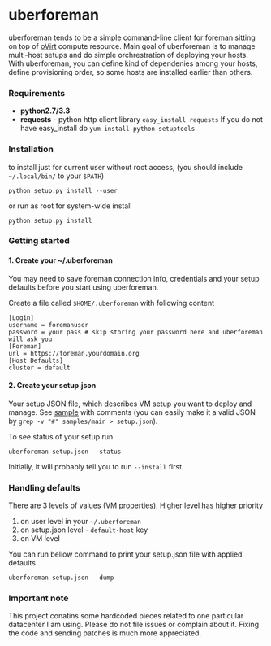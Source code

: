 uberforeman
============================
uberforeman tends to be a simple command-line client for [foreman](http://theforeman.org) sitting on top of
[oVirt](http://ovirt.org) compute resource. Main goal of uberforeman is to manage multi-host setups and do 
simple orchrestration of deploying your hosts. With uberforeman, you can define kind of dependenies among your 
hosts, define provisioning order, so some hosts are installed earlier than others.

### Requirements
* **python2.7/3.3**
* **requests** - python http client library ```easy_install requests```
If you do not have easy_install do ```yum install python-setuptools```
### Installation
to install just for current user without root access, (you should include `~/.local/bin/` to your `$PATH`)

    python setup.py install --user

or run as root for system-wide install

    python setup.py install

### Getting started

#### 1. Create your ~/.uberforeman

You may need to save foreman connection info, credentials and your setup defaults before you start using 
uberforeman.

Create a file called `$HOME/.uberforeman` with following content

    [Login]
    username = foremanuser
    password = your pass # skip storing your password here and uberforeman will ask you
    [Foreman]
    url = https://foreman.yourdomain.org
    [Host Defaults]
    cluster = default


#### 2. Create your setup.json
Your setup JSON file, which describes VM setup you want to deploy and manage. See [sample](samples/main)
with comments (you can easily make it a valid JSON by `grep -v "#" samples/main > setup.json`).

To see status of your setup run 

    uberforeman setup.json --status

Initially, it will probably tell you to run `--install` first.

### Handling defaults

There are 3 levels of values (VM properties). Higher level has higher priority

 1. on user level in your `~/.uberforeman`
 2. on setup.json level - `default-host` key
 3. on VM level

You can run bellow command to print your setup.json file with applied defaults

    uberforeman setup.json --dump
 

### Important note

This project conatins some hardcoded pieces related to one particular datacenter I am using. Please do not
file issues or complain about it. Fixing the code and sending patches is much more appreciated.

